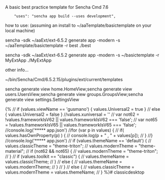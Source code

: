 A basic best practice template for Sencha Cmd 7.6

		"uses": "sencha app build --uses development",

how to use: (assuming an install to ~/aaTemplate/basictemplate on your local machine)

sencha -sdk ~/aaExt/ext-6.5.2  generate app -modern -s ~/aaTemplate/basictemplate -r best ./best

sencha -sdk ~/aaExt/ext-6.5.2 generate app -modern -s ~/basictemplate -r MyExtApp ./MyExtApp




other info...

~/bin/Sencha/Cmd/6.5.2.15/plugins/ext/current/templates

sencha generate view home.HomeView;sencha generate view users.UsersView;sencha generate view groups.GroupsView;sencha generate view settings.SettingsView


{% 
//	if (values.viewName == 'gusmano') { values.Universal2 = true }
//	else { values.Universal2 = false }
//values.xuniversal = ''
//	var not62 = !values.frameworkIsV62 || values.frameworkIsV62 === 'false';
//	var not65 = !values.frameworkIsV65 || values.frameworkIsV65 === 'false';
//console.log('***** app.json')
//for (var p in values) {
//	if( values.hasOwnProperty(p) ) {
//		console.log(p + " , " + values[p]);
//	}
//}
//console.log('***** app.json')
//	if (values.themeName == 'default') {
//		values.classicTheme = "theme-triton";
//		values.modernTheme = "theme-material";
//		if (not62 && not65) {
//			values.modernTheme = "theme-triton";
//		}
//		if (values.toolkit == "classic") {
//			values.themeName = values.classicTheme;
//		}
//		else {
//			values.themeName = values.modernTheme;
//		}
//	}
//	else {
//		values.classicTheme = values.modernTheme = values.themeName;
//	}
%}# classicdesktop
